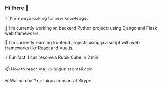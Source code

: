 ### Hi there 👋

<!--
**luigus/luigus** is a ✨ _special_ ✨ repository because its `README.md` (this file) appears on your GitHub profile.
-->

✨ I'm always looking for new knowledge.

🔭 I’m currently working on backend Python projects using Django and Flask web frameworks.

🌱 I’m currently learning frontend projects using javascript with web frameworks like React and Vue.js.

⚡ Fun fact: I can resolve a Rubik Cube in 2 min.

📫 How to reach me:  👉 luigus at gmail.com

☕️  Wanna chat?  👉 luigus.consani at Skype
